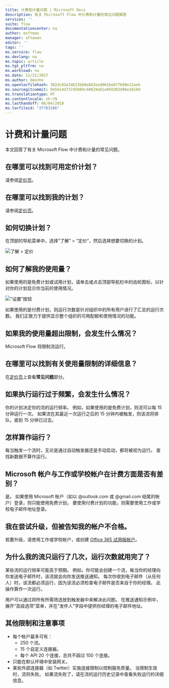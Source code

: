 ```yaml
---
title: 计费和计量问题 | Microsoft Docs
description: 有关 Microsoft Flow 中计费和计量的常见问题解答
services: ''
suite: flow
documentationcenter: na
author: msftman
manager: aftowen
editor: ''
tags: ''
ms.service: flow
ms.devlang: na
ms.topic: article
ms.tgt_pltfrm: na
ms.workload: na
ms.date: 11/21/2017
ms.author: deonhe
ms.openlocfilehash: 302dc02e24b23b68e842ead001beb77b08e12aeb
ms.sourcegitcommit: 945614d737d5909c40029a61e050302d96e1619d
ms.translationtype: HT
ms.contentlocale: zh-CN
ms.lasthandoff: 06/04/2018
ms.locfileid: "27763186"
---
```

# <a name="billing-and-metering-questions"></a>计费和计量问题

本文回答了有关 Microsoft Flow 中计费和计量的常见问题。

## <a name="where-can-i-find-out-what-pricing-plans-are-available"></a>在哪里可以找到可用定价计划？

请参阅[定价页](https://flow.microsoft.com/pricing/)。

## <a name="where-can-i-find-out-what-my-plan-is"></a>在哪里可以找到我的计划？

请参阅[定价页](https://flow.microsoft.com/pricing/)。

## <a name="how-do-i-switch-plans"></a>如何切换计划？

在顶部的导航菜单中，选择“了解” > “定价”，然后选择想要切换的计划。

![了解 > 定价](./media/billing-questions/learn-pricing.png)

## <a name="how-do-i-know-how-much-ive-used"></a>如何了解我的使用量？

如果使用的是免费计划或试用计划，请单击或点击顶部导航栏中的齿轮图标，以针对你的计划显示你当前的使用情况。 

![“设置”按钮](./media/billing-questions/settings.png)

如果使用的是付费计划，则运行次数是针对组织中的所有用户进行了汇总的运行次数。 我们正致力于提供显示整个组织的可用配额和使用情况的功能。

## <a name="what-happens-if-my-usage-exceeds-the-limits"></a>如果我的使用量超出限制，会发生什么情况？

Microsoft Flow 将限制流运行。

## <a name="where-can-i-find-more-information-regarding-the-usage-limits"></a>在哪里可以找到有关使用量限制的详细信息？

在[定价页](https://flow.microsoft.com/pricing/)上查看**常见问题**部分。

## <a name="what-happens-if-i-try-to-execute-runs-too-frequently"></a>如果执行运行过于频繁，会发生什么情况？

你的计划决定你的流的运行频率。 例如，如果使用的是免费计划，则流可以每 15 分钟运行一次。 如果流在其最近一次运行之后的 15 分钟内被触发，则该流将排队，直到 15 分钟已过去。

## <a name="what-counts-as-a-run"></a>怎样算作运行？

每当触发一个流时，无论是通过自动触发器还是手动启动，都将被视为运行。 查找新数据不算作运行。

## <a name="are-there-differences-between-microsoft-accounts-and-work-or-school-accounts-for-billing"></a>Microsoft 帐户与工作或学校帐户在计费方面是否有差别？

是。 如果使用 Microsoft 帐户（如以 @outlook.com 或 @gmail.com 结尾的帐户）登录，则只能使用免费计划。 要使用付费计划的功能，则需要使用工作或学校电子邮件地址登录。

## <a name="im-trying-to-upgrade-but-im-told-my-account-isnt-eligible"></a>我在尝试升级，但被告知我的帐户不合格。

若要升级，请使用工作或学校帐户，或创建 [Office 365 试用版帐户](https://powerbi.microsoft.com/documentation/powerbi-admin-signing-up-for-power-bi-with-a-new-office-365-trial/)。

## <a name="why-did-i-run-out-of-runs-when-my-flow-only-ran-a-few-times"></a>为什么我的流只运行了几次，运行次数就用完了？

某些流的运行频率可能高于预期。 例如，你可能会创建一个流，每当你的经理向你发送电子邮件时，该流就会向你发送推送通知。 每次你收到电子邮件（从任何人）时，该流都必须运行，因为该流必须检查电子邮件是否来自于你的经理。 此操作算作一次运行。

用户可以通过将所有所需筛选放到触发器中来解决此问题。 在推送通知示例中，展开“高级选项”菜单，并在“发件人”字段中提供你经理的电子邮件地址。

## <a name="other-limits-and-caveats"></a>其他限制和注意事项

* 每个帐户最多可有：
  * 250 个流。
  * 15 个自定义连接器。
  * 每个 API 20 个连接，总共不超过 100 个连接。
* 只能在默认环境中安装网关。
* 某些外部连接器（如 Twitter）实施连接限制以控制服务质量。 当限制生效时，流将失败。 如果流失败了，请在流的运行历史记录中查看失败运行的详细信息。